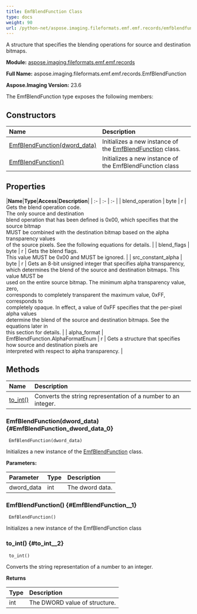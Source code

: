 ```yaml
---
title: EmfBlendFunction Class
type: docs
weight: 90
url: /python-net/aspose.imaging.fileformats.emf.emf.records/emfblendfunction/
---
```


A structure that specifies the blending operations for source and destination bitmaps.

**Module:** [aspose.imaging.fileformats.emf.emf.records](/imaging/python-net/aspose.imaging.fileformats.emf.emf.records/)

**Full Name:** aspose.imaging.fileformats.emf.emf.records.EmfBlendFunction

**Aspose.Imaging Version:** 23.6

The EmfBlendFunction type exposes the following members:
## **Constructors**
|**Name**|**Description**|
| :- | :- |
| [EmfBlendFunction(dword_data)](#EmfBlendFunction_dword_data_0) | Initializes a new instance of the [EmfBlendFunction](/imaging/python-net/aspose.imaging.fileformats.emf.emf.records/emfblendfunction/) class. |
| [EmfBlendFunction()](#EmfBlendFunction__1) | Initializes a new instance of the EmfBlendFunction class |
## **Properties**
|**Name**|**Type**|**Access**|**Description**|
| :- | :- | :- |
| blend_operation | byte | r | Gets the blend operation code. <br/>            The only source and destination <br/>            blend operation that has been defined is 0x00, which specifies that the source bitmap <br/>            MUST be combined with the destination bitmap based on the alpha transparency values <br/>            of the source pixels. See the following equations for details. |
| blend_flags | byte | r | Gets the blend flags.<br/>            This value MUST be 0x00 and MUST be ignored. |
| src_constant_alpha | byte | r | Gets an 8-bit unsigned integer that specifies alpha transparency, <br/>            which determines the blend of the source and destination bitmaps. This value MUST be <br/>            used on the entire source bitmap. The minimum alpha transparency value, zero, <br/>            corresponds to completely transparent the maximum value, 0xFF, corresponds to <br/>            completely opaque. In effect, a value of 0xFF specifies that the per-pixel alpha values <br/>            determine the blend of the source and destination bitmaps. See the equations later in <br/>            this section for details. |
| alpha_format | EmfBlendFunction.AlphaFormatEnum | r | Gets a structure that specifies how source and destination pixels are <br/>            interpreted with respect to alpha transparency. |
## **Methods**
| **Name** | **Description** |
| :- | :- |
| [to_int()](#to_int__2) | Converts the string representation of a number to an integer. |

### EmfBlendFunction(dword_data) {#EmfBlendFunction_dword_data_0}


```
 EmfBlendFunction(dword_data) 
```

Initializes a new instance of the [EmfBlendFunction](/imaging/python-net/aspose.imaging.fileformats.emf.emf.records/emfblendfunction/) class.

**Parameters:**

| Parameter | Type | Description |
| :- | :- | :- |
| dword_data | int | The dword data. |

### EmfBlendFunction() {#EmfBlendFunction__1}


```
 EmfBlendFunction() 
```

Initializes a new instance of the EmfBlendFunction class

### to_int() {#to_int__2}


```
 to_int() 
```

Converts the string representation of a number to an integer.

**Returns**

| Type | Description |
| :- | :- |
| int | The DWORD value of structure. |


